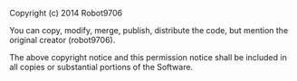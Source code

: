 Copyright (c) 2014 Robot9706

You can copy, modify, merge, publish, distribute the code, but mention the original creator (robot9706).

The above copyright notice and this permission notice shall be included in all
copies or substantial portions of the Software.